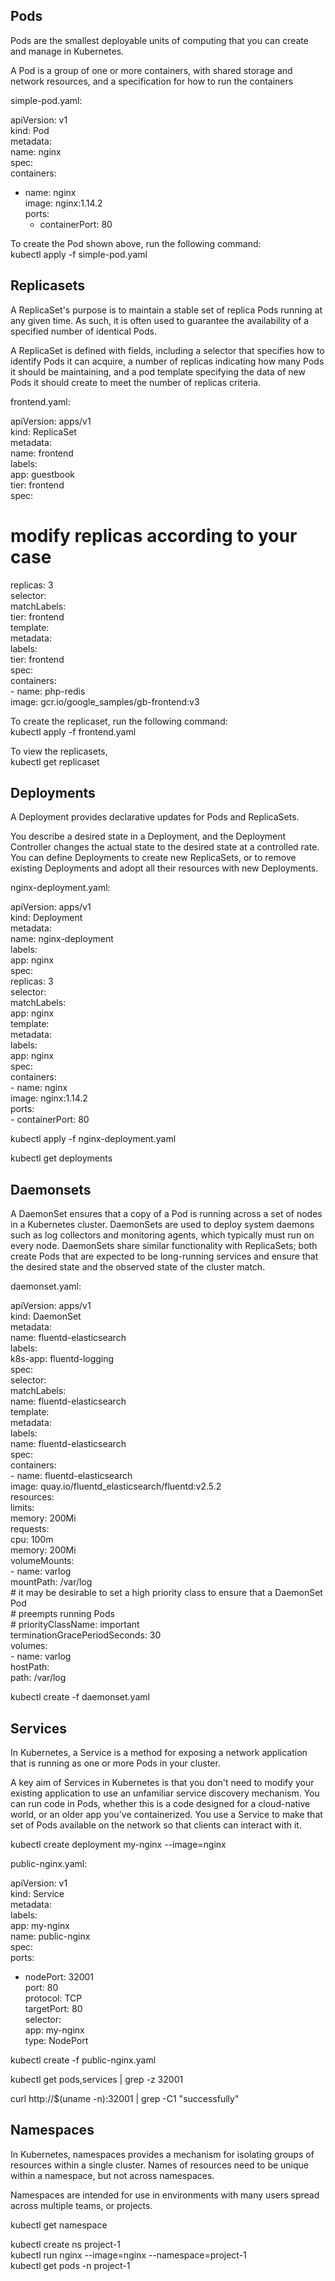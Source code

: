 ## Pods    
Pods are the smallest deployable units of computing that you can create and manage in Kubernetes.   
   
A Pod is a group of one or more containers, with shared storage and network resources, and a specification for how to run the containers   
   
simple-pod.yaml:   
   
apiVersion: v1   
kind: Pod   
metadata:   
  name: nginx   
spec:   
  containers:   
  - name: nginx   
    image: nginx:1.14.2   
    ports:   
    - containerPort: 80   
   
To create the Pod shown above, run the following command:   
kubectl apply -f simple-pod.yaml   
   
## Replicasets    
A ReplicaSet's purpose is to maintain a stable set of replica Pods running at any given time. As such, it is often used to guarantee the availability of a specified number of identical Pods.   
   
A ReplicaSet is defined with fields, including a selector that specifies how to identify Pods it can acquire, a number of replicas indicating how many Pods it should be maintaining, and a pod template specifying the data of new Pods it should create to meet the number of replicas criteria.   
   
frontend.yaml:   
   
apiVersion: apps/v1   
kind: ReplicaSet   
metadata:   
  name: frontend   
  labels:   
    app: guestbook   
    tier: frontend   
spec:   
  # modify replicas according to your case   
  replicas: 3   
  selector:   
    matchLabels:   
      tier: frontend   
  template:   
    metadata:   
      labels:   
        tier: frontend   
    spec:   
      containers:   
      - name: php-redis   
        image: gcr.io/google_samples/gb-frontend:v3   
   
   
To create the replicaset, run the following command:   
kubectl apply -f frontend.yaml   
   
To view the replicasets,    
kubectl get replicaset   
   
## Deployments    
A Deployment provides declarative updates for Pods and ReplicaSets.   
   
You describe a desired state in a Deployment, and the Deployment Controller changes the actual state to the desired state at a controlled rate. You can define Deployments to create new ReplicaSets, or to remove existing Deployments and adopt all their resources with new Deployments.   
   
nginx-deployment.yaml:   
   
apiVersion: apps/v1   
kind: Deployment   
metadata:   
  name: nginx-deployment   
  labels:   
    app: nginx   
spec:   
  replicas: 3   
  selector:   
    matchLabels:   
      app: nginx   
  template:   
    metadata:   
      labels:   
        app: nginx   
    spec:   
      containers:   
      - name: nginx   
        image: nginx:1.14.2   
        ports:   
        - containerPort: 80   
   
kubectl apply -f nginx-deployment.yaml   
   
kubectl get deployments   
   
## Daemonsets    
A DaemonSet ensures that a copy of a Pod is running across a set of nodes in a Kubernetes cluster. DaemonSets are used to deploy system daemons such as log collectors and monitoring agents, which typically must run on every node. DaemonSets share similar functionality with ReplicaSets; both create Pods that are expected to be long-running services and ensure that the desired state and the observed state of the cluster match.   
   
daemonset.yaml:   
   
apiVersion: apps/v1   
kind: DaemonSet   
metadata:   
  name: fluentd-elasticsearch   
  labels:   
    k8s-app: fluentd-logging   
spec:   
  selector:   
    matchLabels:   
      name: fluentd-elasticsearch   
  template:   
    metadata:   
      labels:   
        name: fluentd-elasticsearch   
    spec:   
      containers:   
      - name: fluentd-elasticsearch   
        image: quay.io/fluentd_elasticsearch/fluentd:v2.5.2   
        resources:   
          limits:   
            memory: 200Mi   
          requests:   
            cpu: 100m   
            memory: 200Mi   
        volumeMounts:   
        - name: varlog   
          mountPath: /var/log   
      # it may be desirable to set a high priority class to ensure that a DaemonSet Pod   
      # preempts running Pods   
      # priorityClassName: important   
      terminationGracePeriodSeconds: 30   
      volumes:   
      - name: varlog   
        hostPath:   
          path: /var/log   
   
kubectl create -f daemonset.yaml   
   
   
## Services    
   
In Kubernetes, a Service is a method for exposing a network application that is running as one or more Pods in your cluster.   
   
A key aim of Services in Kubernetes is that you don't need to modify your existing application to use an unfamiliar service discovery mechanism. You can run code in Pods, whether this is a code designed for a cloud-native world, or an older app you've containerized. You use a Service to make that set of Pods available on the network so that clients can interact with it.   
   
kubectl create deployment my-nginx --image=nginx   
   
public-nginx.yaml:   
   
apiVersion: v1   
kind: Service   
metadata:   
  labels:   
    app: my-nginx   
  name: public-nginx   
spec:   
  ports:   
  - nodePort: 32001   
    port: 80   
    protocol: TCP   
    targetPort: 80   
  selector:   
    app: my-nginx   
  type: NodePort   
   
kubectl create -f public-nginx.yaml   
   
kubectl get pods,services | grep -z 32001   
   
curl http://$(uname -n):32001 | grep -C1 "successfully"   
   
## Namespaces    
In Kubernetes, namespaces provides a mechanism for isolating groups of resources within a single cluster. Names of resources need to be unique within a namespace, but not across namespaces.   
   
Namespaces are intended for use in environments with many users spread across multiple teams, or projects.   
   
kubectl get namespace   
   
kubectl create ns project-1    
kubectl run nginx --image=nginx --namespace=project-1    
kubectl get pods -n project-1    
